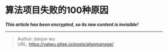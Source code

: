# 算法项目失败的100种原因

***This article has been encrypted, so its raw content is invisible!***

---

> Author: jianjun wu  
> URL: https://valwu.gitee.io/posts/algomanage/  

